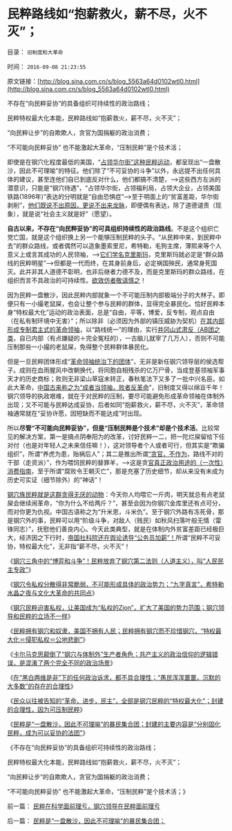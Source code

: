 # 民粹路线如“抱薪救火，薪不尽，火不灭”；

目录： `旧制度和大革命` 

时间： `2016-09-08 21:23:55` 

原文链接：[http://blog.sina.com.cn/s/blog_5563a64d0102wtl0.html](http://blog.sina.com.cn/s/blog_5563a64d0102wtl0.html)

不存在“向民粹妥协”的具备组织可持续性的政治路线；

民粹特权最大化本能，民粹路线如“抱薪救火，薪不尽，火不灭”；

“向民粹让步”的自欺欺人，贪官为国捐躯的政治消费；

“不可能向民粹妥协” 也不能激起大革命，“压制民粹”是个技术活；

即使是在钢穴化程度最低的美国，“[占领华尔街”这种民粹运动](../../../2011/10/17/占领大企业，占领福利局，占领华尔街.md)，都呈现出“一盘散沙，因此不可理喻”的特征。他们除了“不可妥协的斗争”以外，永远提不出任何具体的建议，甚至连他们自已到底反对什么，他们都搞不清楚，——>这些西方左派的潜意识，只能是“钢穴待遇”，“占领华尔街，占领福利局，占领大企业，占领美国铁路(1896年)”表达的分明就是“自由恐惧症”——>至于明面上的“贫富差距，华尔街剥削”，[他们既说不出原因，更说不出来龙脉](../../../2011/10/16/占领华尔街阶级斗争中的替罪羊.md)，即便偶有表达，除了道德谴责（现象），就是说“社会主义就是好”（愿望）。

**自古以来，不存在“向民粹妥协”的可具组织持续性的政治路线**。不是这个组织亡党亡国，就是这个组织换上另一个能够压制民粹的头子。“从民粹中来，到民粹中去”的群众路线，或者偶然可以造象墨索里尼，希特勒，毛狗主席，薄熙来等个人意义上或言其成功的人民领袖，——>[它们学名克里斯玛](../../../2015/2/21/个人崇拜／克里斯玛，在革命和总体党政治中的利益合理性.md)，克里斯玛就必定是“群众路线的民粹明星”——>但都是一代而终，在其身前身后，必定祸国殃民，通常身死国灭。此并非其人道德不彰明，也非后继者力德不及，而是克里斯玛的群众路线，在组织而言不具政治的可持续性。[欲效仿者敬请慎之](../../../2015/2/22/总体党奉行（个人崇拜／克里斯玛）,与政治形势负相关.md)！

因为民粹一盘散沙，因此民粹内部就象一个不可能压制内部极端分子的大林子。即便只有一小撮老鼠屎，也会让整个参与民粹的群体，显得完全暴民化。恰好民粹本身“特权最大化”运动的政治表面，总是“自由，平等，博爱，反专制，观点自由（在私有制环境中无害）”；所以除非（必须因为外部的镇压威胁为契机）[在其内部形成专制君主式的革命领袖](../../../2012/5/14/元首原则的两个凡是和拨乱反正.md)，以“路线统一”的理由，实行[井冈山式肃反（AB团之类](../../../2013/8/29/国防大学政治军官们的公共信仰，本应在公众场合保持沉默.md)，自已内部（有点嫌疑的＋完全冤枉的），一古脑儿就宰了几万人），否则不可能压制那些一小撮的老鼠屎，免得整个民粹群体暴民化。

但是一旦民粹团体形成“[革命领袖统治下的团体](../../../2015/7/29/黑手党形似总体党，罕做坏事，还玩正义的原因.md)”，无非是新任钢穴领导层的侯选帮子。成则在血雨腥风中改朝换代，将同胞自相残杀的亿万尸骨，当成登基领袖军事天才的历史商标；败则无非梁山草寇未转正，春秋笔法下又多了一批中兴名臣。如此大革命，[中国古来称之为“成者当领袖，败者反革命](../../../2013/6/4/成者王侯败者寇！道德治国的选拨，监管，革命.md)”，旧制度又得以绵亘千年！钢穴领导的执政艰难，就在于对民粹的压制，要尽可能避免形成革命领袖在体制外出现；又不可能与民粹达成妥协，后者如同“抱薪救火，薪不尽，火不灭”，革命领袖通常就在“妥协许愿，因短缺而不能达成”时出现。

所以**尽管“不可能向民粹妥协”，但是“压制民粹是个技术”却是个技术活**。比较常见的解决方案，第一是搞点阴奉阳为的改革，讨好民粹一二，把一陀烂屎留给下任对付（也是对年轻人之未来信任嘛！），这对领导者个人或者可行，但其实是“欺骗组织”，所谓“养虎为患，贻祸后人”；其二是推出所谓[“贪官，不作为](http://darthvad.blog.163.com/blog/static/53399470201062975550825/)，路线不对的干部（走资派）”，作为喂饲民粹的替罪羊，——>这是贪[官真正政治用途的（一次性）消费指南](../../../2011/11/3/民愤极大的贪官是怎么炼成的.md)，至于所谓“腐败令王朝灭亡”，那是充塞了历史细节，却从来没有未成为历史可实证（细节除外）的“神话”！

[钢穴族民粹就是这群贪得无厌的动物](../../../2016/9/6/“大革命，进步”，全部是钢穴民粹的“特权最大化”；.md)：今天你人均喂它一斤肉，明天就总有点老鼠屎会继续闹革命，“你为什么不给两斤？”，甚至会因为你钢穴金库里还有点可分，而对你更为仇视。中国古语称之为“升米恩，斗米仇”。至于钢穴外路有冻死骨，那是钢穴外的事，民粹可以用“阶级斗争，对敌人（贱民）如秋风扫落叶般无情（雷锋同志）”，抚慰他们善良内心。今天此类典型，就是在体制内外贫富差距已经极巨大，经济因之下行时，[帝国社科院还在舆论诱导“公务员加薪”！](../../../2014/4/30/社科院招认，公务员阶级收入偏高，集体腐败，同欲壑难填.md)所谓“民粹不可妥协，特权最大化”，无非指“薪不尽，火不灭”！

《[钢穴三角中的“博弈和斗争”！民粹放弃了钢穴第二法则（人道主义），叫“人民民主专政”](../../../2016/8/31/钢穴三角中的“博弈和斗争”，什么是“人民民主专政”？.md)》

《[钢穴令私权分散得非常脆弱，不可能形成具体的政治势力；“九字真言”，希特勒水晶之夜与文化大革命的共同点](../../../2016/9/1/希特勒的反犹和种族主义.md)》

《[钢穴民粹迫害私权，让美国成为“私权的Zion”，扩大了美国的势力范围；钢穴领导和民粹的立场不一样](../../../2016/9/2/钢穴民粹迫害私权，扩大了美国的势力范围.md)》

《[民粹拥有钢穴和奴隶，美国不拥有人民；民粹拥有钢穴而不珍惜钢穴，“特权最大化＝侵犯私权＝公地悲剧”](../../../2016/9/3/民粹拥有钢穴和奴隶，美国不拥有人民；.md)》

《[卡尔马克思颠倒了“钢穴与体制外”生产者角色；共产主义的政治信仰的逻辑错误，是混淆了两个完全不同的政治场景](../../../2016/9/4/重温“特权最大化定理”：钢穴就是已经实现的共产主义.md)》

《[在“黑白两维是非”下的任何政治诉求，都不具合理性；“愚民浑浑噩噩，沉默的大多数”的存在的合理性](../../../2016/9/5/“愚民浑浑噩噩，沉默的大多数”和中庸之道，其存在的合理性，.md)》

《[民众以往被告知的“革命，进步，民主”，全部是钢穴民粹的“特权最大化”；封建的合理性，因为可压制民粹](../../../2016/9/6/“大革命，进步”，全部是钢穴民粹的“特权最大化”；.md)》

《[民粹是“一盘散沙，因此不可理喻”的暴民集合团；封建的主要内容是“分别固化民粹，成为可以妥协的法团”](../../../2016/9/7/民粹是“一盘散沙，因此不可理喻”的暴民集合团；.md)》

《不存在“向民粹妥协”的具备组织可持续性的政治路线；

民粹特权最大化本能，民粹路线如“抱薪救火，薪不尽，火不灭”；

“向民粹让步”的自欺欺人，贪官为国捐躯的政治消费；

“不可能向民粹妥协” 也不能激起大革命，“压制民粹”是个技术活；》

前一篇： [民粹在科学面前理亏，钢穴领导在民粹面前理亏](../../../2016/9/9/民粹在科学面前理亏，钢穴领导在民粹面前理亏.md)

后一篇： [民粹是“一盘散沙，因此不可理喻”的暴民集合团；](../../../2016/9/7/民粹是“一盘散沙，因此不可理喻”的暴民集合团；.md)

